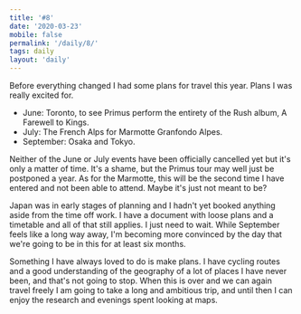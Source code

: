```yaml
---
title: '#8'
date: '2020-03-23'
mobile: false
permalink: '/daily/8/'
tags: daily
layout: 'daily'
---
```


Before everything changed I had some plans for travel this year. Plans I was really excited for.

- June: Toronto, to see Primus perform the entirety of the Rush album, A Farewell to Kings.
- July: The French Alps for Marmotte Granfondo Alpes.
- September: Osaka and Tokyo.

Neither of the June or July events have been officially cancelled yet but it's only a matter of time. It's a shame, but the Primus tour may well just be postponed a year. As for the Marmotte, this will be the second time I have entered and not been able to attend. Maybe it's just not meant to be?

Japan was in early stages of planning and I hadn't yet booked anything aside from the time off work. I have a document with loose plans and a timetable and all of that still applies. I just need to wait. While September feels like a long way away, I'm becoming more convinced by the day that we're going to be in this for at least six months.

Something I have always loved to do is make plans. I have cycling routes and a good understanding of the geography of a lot of places I have never been, and that's not going to stop. When this is over and we can again travel freely I am going to take a long and ambitious trip, and until then I can enjoy the research and evenings spent looking at maps.
